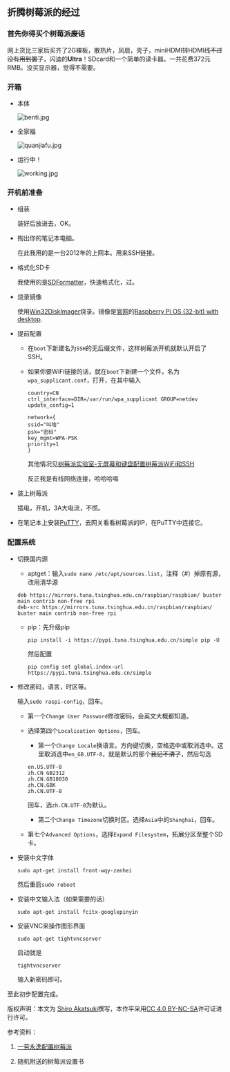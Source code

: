 ## 折腾树莓派的经过

### 首先你得买个树莓派~~废话~~

网上货比三家后买齐了2G裸板，散热片，风扇，壳子，miniHDMI转HDMI线~~不过没有用到罢了~~，闪迪的**Ultra**！SDcard和一个简单的读卡器。一共花费372元RMB。没买显示器，觉得不需要。

### 开箱

- 本体

    ![benti.jpg](https://i.loli.net/2020/06/07/mXJChnUNwLpADas.jpg)

- 全家福

    ![quanjiafu.jpg](https://i.loli.net/2020/06/07/CjQA1eSlHcpkXUn.jpg)

- 运行中！

    ![working.jpg](https://i.loli.net/2020/06/07/IdYrUg4ofXtJZe1.jpg)

### 开机前准备

- 组装

    装好后放进去，OK。

- 掏出你的笔记本电脑。

    在此我用的是一台2012年的上网本。用来SSH链接。

- 格式化SD卡

    我使用的是[SDFormatter](https://www.sdcard.org/chs/downloads/index.html)，快速格式化，过。

- 烧录镜像

    使用[Win32DiskImager](https://win32diskimager.download/)烧录。镜像是[官网](https://www.raspberrypi.org)的[Raspberry Pi OS (32-bit) with desktop](https://downloads.raspberrypi.org/raspios_armhf_latest).

- 提前配置

    - 在`boot`下新建名为`SSH`的无后缀文件，这样树莓派开机就默认开启了SSH。

    - 如果你要WiFi链接的话，就在`boot`下新建一个文件，名为`wpa_supplicant.conf`，打开，在其中输入

        ```
        country=CN
        ctrl_interface=DIR=/var/run/wpa_supplicant GROUP=netdev
        update_config=1
        
        network={
        ssid="叫啥"
        psk="密码"
        key_mgmt=WPA-PSK
        priority=1
        }
        ```

        其他情况见[树莓派实验室-无屏幕和键盘配置树莓派WiFi和SSH](https://shumeipai.nxez.com/2017/09/13/raspberry-pi-network-configuration-before-boot.html)

        反正我是有线网络连接，哈哈哈嗝

- 装上树莓派

    插电，开机，3A大电流，不慌。

- 在笔记本上安装[PuTTY](https://www.putty.org/)，去网关看看树莓派的IP，在PuTTY中连接它。

### 配置系统

- 切换国内源

    - aptget：输入`sudo nano /etc/apt/sources.list`，注释（#）掉原有源，改用清华源

    ```
    deb https://mirrors.tuna.tsinghua.edu.cn/raspbian/raspbian/ buster main contrib non-free rpi
    deb-src https://mirrors.tuna.tsinghua.edu.cn/raspbian/raspbian/ buster main contrib non-free rpi
    ```

    - pip：先升级pip

        ```
        pip install -i https://pypi.tuna.tsinghua.edu.cn/simple pip -U
        ```

        然后配置

        ```
        pip config set global.index-url https://pypi.tuna.tsinghua.edu.cn/simple
        ```

        

- 修改密码，语言，时区等。

    输入`sudo raspi-config`，回车。

    - 第一个`Change User Password`修改密码，会英文大概都知道。

    - 选择第四个`Localisation Options`，回车。

        - 第一个`Change Locale`换语言。方向键切换，空格选中或取消选中。这里取消选中`en_GB.UTF-8`，就是默认的那个~~我记不清了~~，然后勾选

        ```
        en.US.UTF-8
        zh.CN GB2312
        zh.CN.GB18030
        zh.CN.GBK
        zh.CN.UTF-8
        ```

        回车，选`zh.CN.UTF-8`为默认。

        - 第二个`Change Timezone`切换时区。选择`Asia`中的`Shanghai`，回车。

    - 第七个`Advanced Options`，选择`Expand Filesystem`，拓展分区至整个SD卡。

- 安装中文字体

    ```
    sudo apt-get install front-wqy-zenhei
    ```

    然后重启`sudo reboot`

- 安装中文输入法（如果需要的话）

    ```
    sudo apt-get install fcitx-googlepinyin 
    ```

- 安装VNC来操作图形界面

    ```
    sudo apt-get tightvncserver
    ```

    启动就是

    ```
    tightvncserver
    ```

    输入新密码即可。



至此初步配置完成。

版权声明：本文为 [Shiro Akatsuki](http://akashi.top/)撰写，本作平采用[CC 4.0 BY-NC-SA](http://creativecommons.org/licenses/by-nc-sa/4.0/)许可证进行许可。

参考资料：

1. [一劳永逸配置树莓派](https://zhuanlan.zhihu.com/p/63275945)

2. 随机附送的树莓派设置书